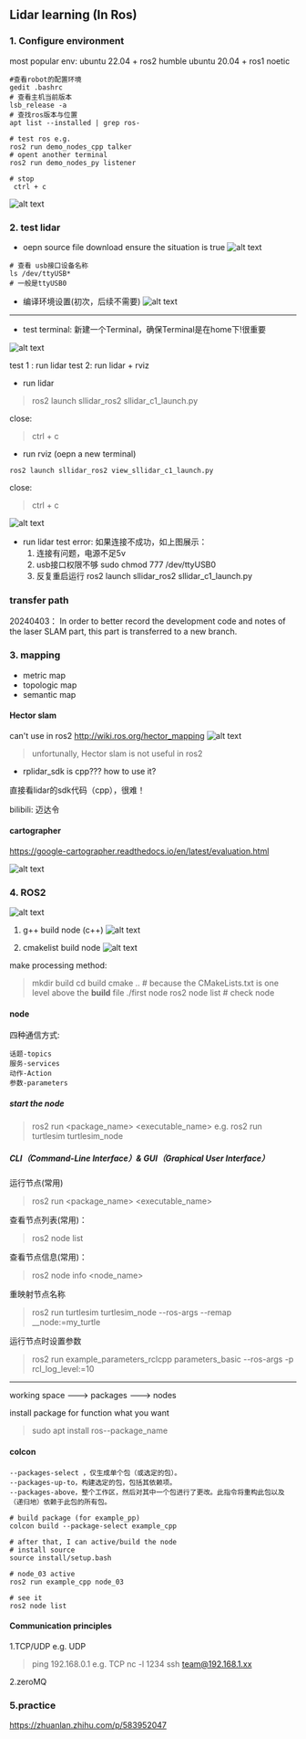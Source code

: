 ## Lidar learning (In Ros)

### **1. Configure environment**

most popular env:
ubuntu 22.04 + ros2 humble
ubuntu 20.04 + ros1 noetic

```
#查看robot的配置环境
gedit .bashrc
# 查看主机当前版本
lsb_release -a
# 查找ros版本与位置
apt list --installed | grep ros-

# test ros e.g.
ros2 run demo_nodes_cpp talker
# opent another terminal 
ros2 run demo_nodes_py listener

# stop
 ctrl + c

```
![alt text](assets/Lidar_config_learn/image-2.png)


### **2. test lidar**

* oepn source file download
ensure the situation is true
![alt text](assets/Lidar_config_learn/image.png)

```
# 查看 usb接口设备名称
ls /dev/ttyUSB*
# 一般是ttyUSB0

```
* 编译环境设置(初次，后续不需要)
![alt text](assets/Lidar_config_learn/image-1.png)
---
- test terminal:
新建一个Terminal，确保Terminal是在home下!很重要

![alt text](assets/Lidar_config_learn/image-3.png)

test 1 : run lidar
test 2: run lidar + rviz

* run lidar
>ros2 launch sllidar_ros2 sllidar_c1_launch.py

close: 
>ctrl + c

* run rviz
  (oepn a new terminal)
```
ros2 launch sllidar_ros2 view_sllidar_c1_launch.py
```
close: 
>ctrl + c

![alt text](assets/Lidar_config_learn/image-4.png)

* run lidar test error:
    如果连接不成功，如上图展示：
    1. 连接有问题，电源不足5v
    2. usb接口权限不够
    sudo chmod 777 /dev/ttyUSB0
    3. 反复重启运行
    ros2 launch sllidar_ros2 sllidar_c1_launch.py

### transfer path
20240403： 
In order to better record the development code and notes of the laser SLAM part, this part is transferred to a new branch.

### **3. mapping**
- metric map
- topologic map
- semantic map



#### Hector slam
can't use in ros2
http://wiki.ros.org/hector_mapping
![alt text](assets/Lidar_config_learn/image-5.png)

> unfortunally, Hector slam is not useful in ros2

- rplidar_sdk is cpp???
how to use it?

直接看lidar的sdk代码（cpp），很难！

bilibili:
迈达令

#### cartographer
https://google-cartographer.readthedocs.io/en/latest/evaluation.html

![alt text](assets/Lidar_config_learn/image-8.png)




### **4. ROS2**

![alt text](<assets/Lidar_config_learn/截图 2024-04-05 16-09-24.png>)
1. g++ build node (c++)
![alt text](assets/Lidar_config_learn/image-6.png)

2. cmakelist build node
![alt text](assets/Lidar_config_learn/image-7.png)

make processing method:
> mkdir build
> cd build
> cmake ..   # because the CMakeLists.txt is one level above the **build** file
> ./first node
> ros2 node list   # check node

#### node
四种通信方式:

    话题-topics
    服务-services
    动作-Action
    参数-parameters
##### start the node
>ros2 run <package_name> <executable_name>
e.g.
>ros2 run turtlesim turtlesim_node

##### CLI（Command-Line Interface）& GUI（Graphical User Interface）
运行节点(常用)

>ros2 run <package_name> <executable_name>

查看节点列表(常用)：

>ros2 node list

查看节点信息(常用)：

>ros2 node info <node_name>

重映射节点名称

>ros2 run turtlesim turtlesim_node --ros-args --remap __node:=my_turtle

运行节点时设置参数

>ros2 run example_parameters_rclcpp parameters_basic --ros-args -p rcl_log_level:=10

---
working space ---> packages ---> nodes

install package for function what you want
>sudo apt install ros-<version>-package_name

#### colcon
    --packages-select ，仅生成单个包（或选定的包）。
    --packages-up-to，构建选定的包，包括其依赖项。
    --packages-above，整个工作区，然后对其中一个包进行了更改。此指令将重构此包以及（递归地）依赖于此包的所有包。

```
# build package (for example_pp)
colcon build --package-select example_cpp

# after that, I can active/build the node
# install source
source install/setup.bash

# node_03 active
ros2 run example_cpp node_03

# see it 
ros2 node list

```

#### Communication principles
1.TCP/UDP
e.g. UDP
> ping 192.168.0.1
e.g. TCP
> nc -l 1234
> ssh team@192.168.1.xx

2.zeroMQ



### 5.practice
https://zhuanlan.zhihu.com/p/583952047
